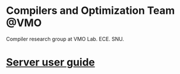 # Compilers and Optimization Team @VMO
Compiler research group at VMO Lab. ECE. SNU.

# [**Server user guide**](serverREADME.md)

